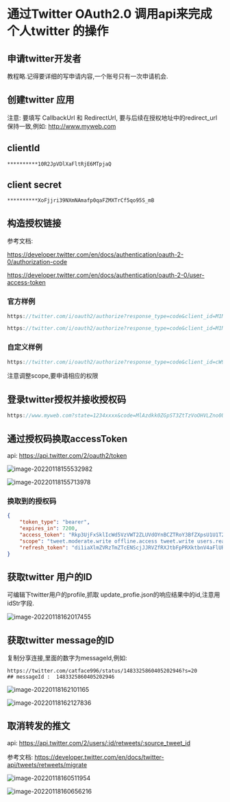 # 通过Twitter OAuth2.0 调用api来完成个人twitter 的操作

## 申请twitter开发者

教程略.记得要详细的写申请内容,一个账号只有一次申请机会.



## 创建twitter 应用

注意: 要填写 CallbackUrl 和 RedirectUrl, 要与后续在授权地址中的redirect_url保持一致,例如: http://www.myweb.com



## clientId

~~~properties
**********10R2JpVDlXaFltRjE6MTpjaQ
~~~

## client secret

~~~properties
**********XoFjjri39NXmNAmafp0qaFZMXTrCf5qo95S_mB
~~~



## 构造授权链接

参考文档: 

https://developer.twitter.com/en/docs/authentication/oauth-2-0/authorization-code

https://developer.twitter.com/en/docs/authentication/oauth-2-0/user-access-token

### 官方样例

~~~java
https://twitter.com/i/oauth2/authorize?response_type=code&client_id=M1M5R3BMVy13QmpScXkzTUt5OE46MTpjaQ&redirect_uri=https://www.example.com&scope=tweet.read%20tweet.write%20offline.access&state=state&code_challenge=challenge&code_challenge_method=plain

https://twitter.com/i/oauth2/authorize?response_type=code&client_id=M1M5R3BMVy13QmpScXkzTUt5OE46MTpjaQ&redirect_uri=https://www.example.com&scope=tweet.read%20tweet.write&state=state&code_challenge=challenge&code_challenge_method=plain

~~~

### 自定义样例

~~~java
https://twitter.com/i/oauth2/authorize?response_type=code&client_id=cW9wdkVlc210R2JpVDlXaFltRjE6MTpjaQ&redirect_uri=https:/www.myweb.com/octopus/anonymous/twitter/receiverCode&scope=tweet.read%20tweet.write%20offline.access%20tweet.moderate.write%20users.read&state=1234xxxx&code_challenge=challenge&code_challenge_method=plain

~~~

注意调整scope,要申请相应的权限



## 登录twitter授权并接收授权码

~~~java
https://www.myweb.com?state=1234xxxx&code=MlAzdkk0ZGpST3ZtTzVoOHVLZno0UzVDb3o4U1R5MFJpTFhjSHYtZ1pIV3pEOjE2NDI0ODM5MjA5OTk6MTowOmFjOjE
~~~



## 通过授权码换取accessToken

api: https://api.twitter.com/2/oauth2/token

![image-20220118155532982](https://tva1.sinaimg.cn/large/008i3skNly1gyhvphk2vwj31ur0u0gox.jpg)

![image-20220118155713978](https://tva1.sinaimg.cn/large/008i3skNly1gyhvr7h1qej31ye0u0tcv.jpg)

### 换取到的授权码

~~~json
{
    "token_type": "bearer",
    "expires_in": 7200,
    "access_token": "Rkp3UjFxSklIcWd5VzVWT2ZLUVdOYnBCZTRoY3BfZXpsU1U1T2lwS0JYel*************",
    "scope": "tweet.moderate.write offline.access tweet.write users.read tweet.read",
    "refresh_token": "di1iaXlmZVRzTmZTcENScjJJRVZfRXJtbFpPRXktbnV4aFlURGJKQ1prVDJZOjE2NDI0ODg2O*****"
}
~~~



## 获取twitter 用户的ID

可编辑下twitter用户的profile,抓取 update_profie.json的响应结果中的id,注意用idStr字段.

![image-20220118162017455](https://tva1.sinaimg.cn/large/008i3skNgy1gyhwf8xsanj31mz0u0k03.jpg)





## 获取twitter message的ID

复制分享连接,里面的数字为messageId,例如:

~~~properties
https://twitter.com/catface996/status/1483325860405202946?s=20
## messageId :  1483325860405202946
~~~

![image-20220118162101165](https://tva1.sinaimg.cn/large/008i3skNgy1gyhwgjp6uuj30zt0u0tc4.jpg)

![image-20220118162127836](/Users/catface/Library/Application%20Support/typora-user-images/image-20220118162127836.png)



## 取消转发的推文

api: https://api.twitter.com/2/users/:id/retweets/:source_tweet_id

参考文档: https://developer.twitter.com/en/docs/twitter-api/tweets/retweets/migrate

![image-20220118160511954](https://tva1.sinaimg.cn/large/008i3skNly1gyhvzh4nv2j32660tejv2.jpg)

![image-20220118160656216](https://tva1.sinaimg.cn/large/008i3skNgy1gyhwr6pji7j320x0u0tcb.jpg)

